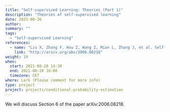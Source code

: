 ```yaml
---
title: "Self-supervised Learning: Theories (Part 1)"
description: "Theories of self-supervised learning"
date: 2021-08-26
author:
summary: ""
tags:
  - "Self-supervised Learning"
references:
  - name: "Liu X, Zhang F, Hou Z, Wang Z, Mian L, Zhang J, et al. Self-supervised Learning: Generative or Contrastive. arXiv [cs.LG]. 2020. Available: http://arxiv.org/abs/2006.08218"
    link: "http://arxiv.org/abs/2006.08218"
weight: 19
when:
  start: 2021-08-28 14:30
  end: 2021-08-28 16:00
  timezone: CET
where: Lark (Please comment for more info)
type: project
project: projects/conditional-probability-estimation
---
```


We will discuss Section 6 of the paper arXiv:2006.08218.





